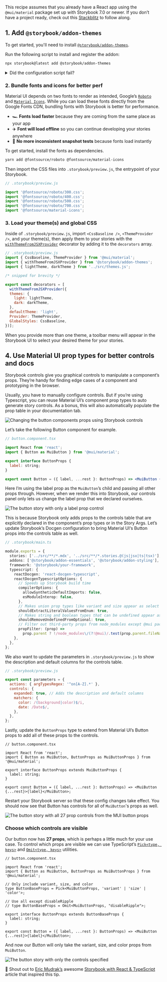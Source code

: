 <Callout variant="neutral" icon="ℹ️" title="Prerequisites">

This recipe assumes that you already have a React app using the `@mui/material` package set up with Storybook 7.0 or newer. If you don’t have a project ready, check out this [Stackblitz](https://stackblitz.com/edit/github-ju9knk?file=src/stories/Button.tsx) to follow along.

</Callout>

## 1. Add `@storybook/addon-themes`

To get started, you'll need to install [`@storybook/addon-themes`](https://storybook.js.org/addons/@storybook/addon-themes).

Run the following script to install and register the addon:

```bash
npx storybook@latest add @storybook/addon-themes
```

<details>
  <summary>Did the configuration script fail?</summary>
  <p>Under the hood, this runs <code>npx @storybook/auto-config themes</code> which should read your project and try to configure your Storybook with the correct decorator. If running that command directly does not solve your problem, please file a bug on the <a href="https://github.com/storybookjs/auto-config/issues/new?assignees=&labels=bug&projects=&template=bug_report.md&title=%5BBug%5D" target="_blank">@storybook/auto-config</a> repository for that we can make this good as can be. To manually add this addon, install it then add it to the addons array in your <code>.storybook/main.ts</code></p>
</details>

### 2. Bundle fonts and icons for better perf

Material UI depends on two fonts to render as intended, Google’s [`Roboto`](https://fonts.google.com/specimen/Roboto) and [`Material Icons`](https://fonts.google.com/icons?query=Christian+Robertson&icon.style=Outlined&icon.set=Material+Icons). While you can load these fonts directly from the Google Fonts CDN, bundling fonts with Storybook is better for performance.

- 🏎️ **Fonts load faster** because they are coming from the same place as your app
- ✈️ **Font will load offline** so you can continue developing your stories anywhere
- 📸 **No more inconsistent snapshot tests** because fonts load instantly

To get started, install the fonts as dependencies.

```bash
yarn add @fontsource/roboto @fontsource/material-icons
```

Then import the CSS files into `.storybook/preview.js`, the entrypoint of your Storybook.

```javascript
// .storybook/preview.js

import '@fontsource/roboto/300.css';
import '@fontsource/roboto/400.css';
import '@fontsource/roboto/500.css';
import '@fontsource/roboto/700.css';
import '@fontsource/material-icons';
```

### 3. Load your theme(s) and global CSS

Inside of `.storybook/preview.js`, import `<CssBaseline />`, `<ThemeProvider />`, and your theme(s), then apply them to your stories with the [`withThemeFromJSXProvider`](https://github.com/storybookjs/storybook/blob/next/code/addons/themes/docs/api.md#withthemefromjsxprovider) decorator by adding it to the `decorators` array.


```js
// .storybook/preview.js
import { CssBaseline, ThemeProvider } from '@mui/material';
import { withThemeFromJSXProvider } from '@storybook/addon-themes';
import { lightTheme, darkTheme } from '../src/themes.js';

/* snipped for brevity */

export const decorators = [
  withThemeFromJSXProvider({
  themes: {
    light: lightTheme,
    dark: darkTheme,
  },
  defaultTheme: 'light',
  Provider: ThemeProvider,
  GlobalStyles: CssBaseline,
})];
```

<Callout variant="neutral" icon="ℹ️">

When you provide more than one theme, a toolbar menu will appear in the Storybook UI to select your desired theme for your stories.

</Callout>


## 4. Use Material UI prop types for better controls and docs

Storybook controls give you graphical controls to manipulate a component’s props. They’re handy for finding edge cases of a component and prototyping in the browser.

Usually, you have to manually configure controls. But if you’re using Typescript, you can reuse Material UI’s component prop types to auto generate story controls. As a bonus, this will also automatically populate the prop table in your documentation tab.

![Changing the button components props using Storybook controls](https://storybookblog.ghost.io/content/images/2022/10/2022-10-04-15.48.29.gif)

Let’s take the following Button component for example.

```jsx
// button.component.tsx

import React from 'react';
import { Button as MuiButton } from '@mui/material';

export interface ButtonProps {
  label: string;
}

export const Button = ({ label, ...rest }: ButtonProps) => <MuiButton {...rest}>{label}</MuiButton>;
```

Here I’m using the label prop as the `MuiButton`’s child and passing all other props through. However, when we render this into Storybook, our controls panel only lets us change the label prop that we declared ourselves.

![The button story with only a label prop control](https://lh5.googleusercontent.com/ytI83Pvj6fPPl_OipK-4sF3rz_XMS4x6m6uSwkAI4nJ76Pqph8FOk9mb3hRNDCoV0xXLHX4pnXXvpq5EH1ysTnmXj61tdN94fVm1yjgMP58ow0QLWWL4_ouZIJcZ4LhKxyAZ8kKDybhOiZZfyAFeA9JqJpE51GzKgnoE8J0ByTYQ5p6ViKgw3J01Aw)

This is because Storybook only adds props to the controls table that are explicitly declared in the component’s prop types or in the Story Args. Let’s update Storybook’s Docgen configuration to bring Material UI‘s Button props into the controls table as well.

```ts
// .storybook/main.ts

module.exports = {
  stories: ['../src/**/*.mdx', '../src/**/*.stories.@(js|jsx|ts|tsx)'],
  addons: ['@storybook/addon-essentials', '@storybook/addon-styling'],
  framework: '@storybook/your-framework',
  typescript: {
    reactDocgen: 'react-docgen-typescript',
    reactDocgenTypescriptOptions: {
      // Speeds up Storybook build time
      compilerOptions: {
        allowSyntheticDefaultImports: false,
        esModuleInterop: false,
      },
      // Makes union prop types like variant and size appear as select controls
      shouldExtractLiteralValuesFromEnum: true,
      // Makes string and boolean types that can be undefined appear as inputs and switches
      shouldRemoveUndefinedFromOptional: true,
      // Filter out third-party props from node_modules except @mui packages
      propFilter: (prop) =>
        prop.parent ? !/node_modules\/(?!@mui)/.test(prop.parent.fileName) : true,
    },
  },
};
```

We also want to update the parameters in `.storybook/preview.js` to show the description and default columns for the controls table.

```js
// .storybook/preview.js

export const parameters = {
  actions: { argTypesRegex: '^on[A-Z].*' },
  controls: {
    expanded: true, // Adds the description and default columns
    matchers: {
      color: /(background|color)$/i,
      date: /Date$/,
    },
  },
};
```

Lastly, update the `ButtonProps` type to extend from Material UI’s Button props to add all of these props to the controls.

```tsx
// button.component.tsx

import React from 'react';
import { Button as MuiButton, ButtonProps as MuiButtonProps } from '@mui/material';

export interface ButtonProps extends MuiButtonProps {
  label: string;
}

export const Button = ({ label, ...rest }: ButtonProps) => <MuiButton {...rest}>{label}</MuiButton>;
```

Restart your Storybook server so that these config changes take effect. You should now see that Button has controls for all of `MuiButton`'s props as well.

![The button story with all 27 prop controls from the MUI button props](https://lh3.googleusercontent.com/Km5jyCjJw_qhnmgQvlrIELxixgqwNN4FqCGbY1sjDBDI49owJg1xgwwoPBp9yRuumGzP9tlBXtOVOxqwnyLVNano2TzgV8zjXzbc7LtpE1PuaaY5GXVzRmAUP5W7t24KmNfH8HU8lB7VHpV14UTvUP9H6n1faDoJ9xfpAL4lx8-Yqgkgb9f-FKhkoQ)

### Choose which controls are visible

Our button now has **27 props**, which is perhaps a little much for your use case. To control which props are visible we can use TypeScript’s [`Pick<type, keys>`](https://www.typescriptlang.org/docs/handbook/utility-types.html#picktype-keys) and [`Omit<type, keys>`](https://www.typescriptlang.org/docs/handbook/utility-types.html#omittype-keys) utilities.

```tsx
// button.component.tsx

import React from 'react';
import { Button as MuiButton, ButtonProps as MuiButtonProps } from '@mui/material';

// Only include variant, size, and color
type ButtonBaseProps = Pick<MuiButtonProps, 'variant' | 'size' | 'color'>;

// Use all except disableRipple
// type ButtonBaseProps = Omit<MuiButtonProps, "disableRipple">;

export interface ButtonProps extends ButtonBaseProps {
  label: string;
}

export const Button = ({ label, ...rest }: ButtonProps) => <MuiButton {...rest}>{label}</MuiButton>;
```

And now our Button will only take the variant, size, and color props from `MuiButton`.

![The button story with only the controls specified](https://lh3.googleusercontent.com/lqYwmkGTpx1aiKkPILYcsPs5WChsgI8PLO45Dba6LXk1GeKsTJhy_5F7BWIydAOinZ9nyxOeFB9OjUE3T_lEc1jFFAPpymN4SdMa2TIe0Cu9aASmPEtO6JbGrdpzfHisTgeaeVHNVdqYzjmKZl_VxsBEBqKTsg0bMn9p-oRKqbcdu_5jOhyuBSNuYA)

📣 Shout out to [Eric Mudrak’s](https://twitter.com/ejmudrak) awesome [Storybook with React & TypeScript](https://www.erikmudrak.com/post/storybook-with-react-typescript) article that inspired this tip.
